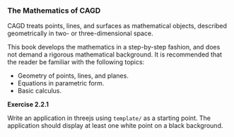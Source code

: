 ### The Mathematics of CAGD

CAGD treats points, lines, and surfaces as mathematical objects, described geometrically in two- or three-dimensional space.

This book develops the mathematics in a step-by-step fashion, and does not demand a rigorous mathematical background. It is recommended that the reader be familiar with the following topics:

* Geometry of points, lines, and planes.
* Equations in parametric form.
* Basic calculus. 



**Exercise 2.2.1**

Write an application in threejs using `template/` as a starting point.  The application should display at least one white point on a black background.





